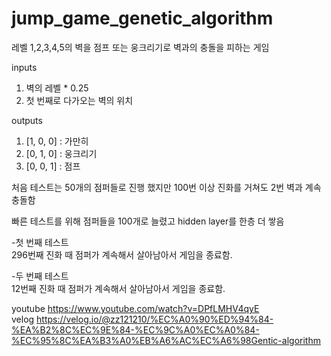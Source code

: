# jump_game_genetic_algorithm

레벨 1,2,3,4,5의 벽을 점프 또는 웅크리기로 벽과의 충돌을 피하는 게임

inputs
1. 벽의 레벨 * 0.25 
2. 첫 번째로 다가오는 벽의 위치 

outputs
 1. [1, 0, 0] : 가만히 
 2. [0, 1, 0] : 웅크리기
 3. [0, 0, 1] : 점프

처음 테스트는 50개의 점퍼들로 진행 했지만 100번 이상 진화를 거쳐도 2번 벽과 계속 충돌함  


빠른 테스트를 위해 점퍼들을 100개로 늘렸고 hidden layer를 한층 더 쌓음  

-첫 번째 테스트  
296번째 진화 때 점퍼가 계속해서 살아남아서 게임을 종료함.  


-두 번째 테스트  
12번째 진화 때 점퍼가 계속해서 살아남아서 게임을 종료함.  


youtube https://www.youtube.com/watch?v=DPfLMHV4qyE  
velog https://velog.io/@zz121210/%EC%A0%90%ED%94%84-%EA%B2%8C%EC%9E%84-%EC%9C%A0%EC%A0%84-%EC%95%8C%EA%B3%A0%EB%A6%AC%EC%A6%98Gentic-algorithm
